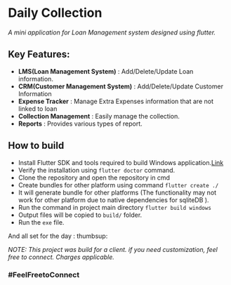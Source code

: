 # Daily Collection
*A mini application for Loan Management system designed using flutter.*

## Key Features:
* **LMS(Loan Management System)** : Add/Delete/Update Loan information.
* **CRM(Customer Management System)** : Add/Delete/Update Customer Information
* **Expense Tracker** : Manage Extra Expenses information that are not linked to loan
*  **Collection Management** : Easily manage the collection.
*  **Reports** : Provides various types of report.

## How to build
* Install Flutter SDK and tools required to build Windows application.[Link](https://docs.flutter.dev/get-started/install/windows/desktop)
* Verify the installation using `flutter doctor` command.
* Clone the repository and open the repository in cmd
* Create bundles for other platform using command `flutter create ./` 
* It will generate bundle for other platforms (The functionality may not work for other platform due to native dependencies for sqliteDB ).
* Run the command in project main directory `flutter build windows`
* Output files will be copied to `build/` folder.
* Run the `exe` file.

 And all set for the day : thumbsup:
 
  *NOTE: This project was build for a client. if you need customization, feel free to connect. Charges applicable.* 
 ### \#FeelFreetoConnect
